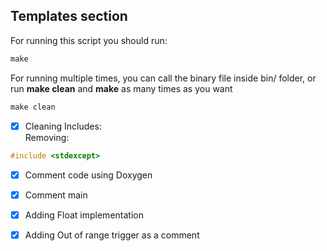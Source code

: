 ## Templates section
For running this script you should run:
```cpp
make
```
For running multiple times, you can call the binary file inside bin/ folder, or run **make clean** and **make** as many times as you want
```cpp
make clean
```
- [x] Cleaning Includes:\
Removing:
```cpp
#include <stdexcept>
```
- [x] Comment code using Doxygen

- [x] Comment main

- [x] Adding Float implementation

- [x] Adding Out of range trigger as a comment